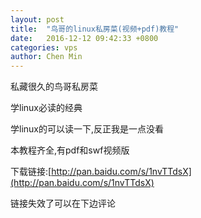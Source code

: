 ```yaml
---
layout: post
title:  "鸟哥的linux私房菜(视频+pdf)教程"
date:   2016-12-12 09:42:33 +0800
categories: vps
author: Chen Min
---
```



私藏很久的鸟哥私房菜

学linux必读的经典

学linux的可以读一下,反正我是一点没看

本教程齐全,有pdf和swf视频版

下载链接:[http://pan.baidu.com/s/1nvTTdsX](http://pan.baidu.com/s/1nvTTdsX)

链接失效了可以在下边评论